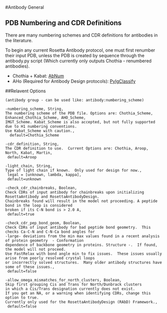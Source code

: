 #Antibody General

## PDB Numbering and CDR Definitions

There are many numbering schemes and CDR definitions for antibodies in the literature.

To begin any current Rosetta Antibody protocol, one must first renumber their input PDB, unless the PDB is created by sequence through the antibody.py script (Which currently only outputs Chothia - renumbered antibodies).

- Chothia + Kabat: [AbNum](http://www.bioinf.org.uk/abs/abnum/)
- AHo (Required for Antibody Design protocols): [PyIgClassify](http://dunbrack2.fccc.edu/PyIgClassify/)

##Relavent Options

```
(antibody group - can be used like: antibody:numbering_scheme)

-numbering_scheme, String,
The numbering scheme of the PDB file. Options are: Chothia_Scheme, Enhanced_Chothia_Scheme, AHO_Scheme, 
IMGT_Scheme. Kabat_Scheme is also accepted, but not fully supported due to H1 numbering conventions.  
Use Kabat_Scheme with caution.,
  default=Chothia_Scheme

-cdr_definition, String,
The CDR definition to use.  Current Options are: Chothia, Aroop, North, Kabat, Martin,
 default=Aroop

-light_chain, String,
Type of light chain if known.  Only used for design for now.,
 legal = [unknown, lambda, kappa],
 default=unknown

-check_cdr_chainbreaks, Boolean,
Check CDRs of input antibody for chainbreaks upon initializing RosettaAntibody and RosettaAntibodyDesign. 
Chainbreaks found will result in the model not proceeding. A peptide bond in the loop is considered 
broken if its C-N bond is > 2.0 A,
 default=true

-check_cdr_pep_bond_geom, Boolean,
Check CDRs of input antibody for bad peptide bond geometry.  This checks Ca-C-N and C-N-Ca bond angles for 
-large- deviations from the min max values found in a recent analysis of protein geometry  - Conformation 
dependence of backbone geometry in proteins. Structure -.  If found, the model will not proceed.  
Use FastRelax with bond angle min to fix issues.  These issues usually arise from poorly resolved crystal loops 
or incorrectly solved structures.  Many older antibody structures have some of these issues.,
 default=false

-allow_omega_mismatches_for_north_clusters, Boolean,
Skip first grouping Cis and Trans for North/Dunbrack clusters 
in which a Cis/Trans designation currently does not exist. 
If you get an NA, or a warning when identifying CDRs, change this option to true.  
Currently only used for the RosettaAntibodyDesign (RAbD) Framework.,
 default=false
```